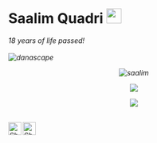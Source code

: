 # Saalim Quadri&nbsp;<img src="https://github.com/TheDudeThatCode/TheDudeThatCode/blob/master/Assets/Mario_Hello_Big.gif" width="30px">

<p>
  <em>
    18 years of life passed! <br>


<br>
<img src="https://komarev.com/ghpvc/?username=danascape&style=flat-square" alt="danascape" /><br>
<p align="center"><img src="https://github-readme-stats.vercel.app/api?username=danascape&show_icons=true&count_private=true&bg_color=30,e96443,904e95&title_color=fff&icon_color=fff" alt="saalim" /></p>
<p align="center"><img src="https://github-readme-streak-stats.herokuapp.com/?user=danascape&theme=dark"/></p>
<p align="center"><img src="https://github-readme-stats.vercel.app/api/top-langs/?layout=compact&username=danascape" /></p>
<br>

  <a href="https://twitter.com/danascape">
    <img align="left" alt="Shubhamdeep Jha | Twitter" width="26px" src="https://github.com/TheDudeThatCode/TheDudeThatCode/blob/master/Assets/Twitter.svg" />
  </a>
  <a href="mailto:saalim.priv@gmail.com">
    <img align="left" alt="Shubhamdeep Jha | Gmail" width="26px" src="https://github.com/TheDudeThatCode/TheDudeThatCode/blob/master/Assets/Gmail.svg" />
  </a>

<!-- Thanks to :- ⭐️ From [TheDudeThatCode](https://github.com/TheDudeThatCode) -->
